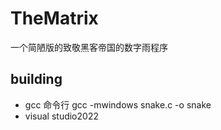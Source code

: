 # TheMatrix
一个简陋版的致敬黑客帝国的数字雨程序
## building
+ gcc  命令行 gcc -mwindows snake.c -o snake
+ visual studio2022

